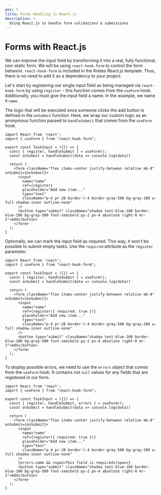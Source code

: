 ```yaml
---
pos: 7
title: Forms Handling in React.js
description: >
  Using React.js to handle form validations & submissions
---
```


# Forms with React.js

We can improve the input field by transforming it into a real, fully functional, non-static form. We will be using `react-hook-form` to control the form behavior. `react-hook-form` is included in the Kretes React.js template. Thus, there is no need to add it as a dependency to your project.

Let's start by *registering* our single input field as being managed via `react-hook-form` by using `register` - this function comes from the `useForm` hook. Additionally, you must give the input field a name. In the example, we name it `name`.

The logic that will be executed once someone clicks the add button is defined in the `onSubmit` function. Here, we wrap our custom logic as an anonymous function passed to `handleSubmit` that comes from the `useForm` hook.

```tsx{2,5-6,9-10}
import React from 'react';
import { useForm } from "react-hook-form";

export const TaskInput = ({}) => {
  const { register, handleSubmit } = useForm();
  const onSubmit = handleSubmit(data => console.log(data))

  return (
    <form className="flex items-center justify-between relative mb-8" onSubmit={onSubmit}>
      <input
        name="name"
        ref={register}
        placeholder="Add new item..."
        type="text"
        className="p-4 pr-20 border-l-4 border-gray-500 bg-gray-200 w-full shadow-inner outline-none"
      />
      <button type="submit" className="shadow text-blue-100 border-blue-100 bg-gray-500 font-semibold py-2 px-4 absolute right-0 mr-2">Add</button>
    </form>
  );
}
```

Optionally, we can mark the input field as required. This way, it won't be possible to submit empty tasks. Use the `required` attribute as the `register` parameter.

```tsx{10}
import React from 'react';
import { useForm } from "react-hook-form";

export const TaskInput = ({}) => {
  const { register, handleSubmit } = useForm();
  const onSubmit = handleSubmit(data => console.log(data))

  return (
    <form className="flex items-center justify-between relative mb-8" onSubmit={onSubmit}>
      <input
        name="name"
        ref={register({ required: true })}
        placeholder="Add new item..."
        type="text"
        className="p-4 pr-20 border-l-4 border-gray-500 bg-gray-200 w-full shadow-inner outline-none"
      />
      <button type="submit" className="shadow text-blue-100 border-blue-100 bg-gray-500 font-semibold py-2 px-4 absolute right-0 mr-2">Add</button>
    </form>
  );
}
```

To display possible errors, we need to use the `errors` object that comes from the `useForm` hook. It contains not `null` values for any fields that are registered in our form.


```tsx{5,11}
import React from 'react';
import { useForm } from "react-hook-form";

export const TaskInput = ({}) => {
  const { register, handleSubmit, errors } = useForm();
  const onSubmit = handleSubmit(data => console.log(data))

  return (
    <form className="flex items-center justify-between relative mb-8" onSubmit={onSubmit}>
      <input
        name="name"
        ref={register({ required: true })}
        placeholder="Add new item..."
        type="text"
        className="p-4 pr-20 border-l-4 border-gray-500 bg-gray-200 w-full shadow-inner outline-none"
      />
      {errors.name && <span>This field is required</span>}
      <button type="submit" className="shadow text-blue-100 border-blue-100 bg-gray-500 font-semibold py-2 px-4 absolute right-0 mr-2">Add</button>
    </form>
  );
}
```
